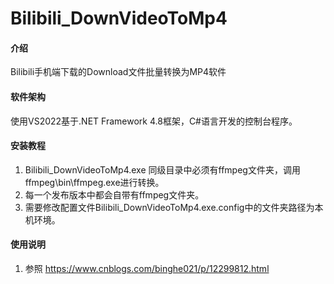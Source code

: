 # Bilibili_DownVideoToMp4

#### 介绍
Bilibili手机端下载的Download文件批量转换为MP4软件

#### 软件架构
使用VS2022基于.NET Framework 4.8框架，C#语言开发的控制台程序。


#### 安装教程

1.  Bilibili_DownVideoToMp4.exe 同级目录中必须有ffmpeg文件夹，调用ffmpeg\bin\ffmpeg.exe进行转换。
2.  每一个发布版本中都会自带有ffmpeg文件夹。
3.  需要修改配置文件Bilibili_DownVideoToMp4.exe.config中的文件夹路径为本机环境。

#### 使用说明

1.  参照 https://www.cnblogs.com/binghe021/p/12299812.html
